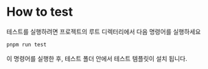 # How to test

테스트를 실행하려면 프로젝트의 루트 디렉터리에서 다음 명령어를 실행하세요

```bash
pnpm run test
```
이 명령어를 실행한 후, 테스트 폴더 안에서 테스트 템플릿이 설치 됩니다.